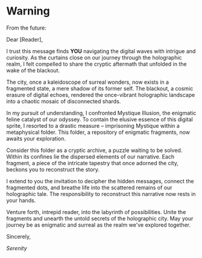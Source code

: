 # Warning

From the future:

Dear [Reader],

I trust this message finds **YOU** navigating the digital waves with intrigue and curiosity. As the curtains close on our journey through the holographic realm, I felt compelled to share the cryptic aftermath that unfolded in the wake of the blackout.

The city, once a kaleidoscope of surreal wonders, now exists in a fragmented state, a mere shadow of its former self. The blackout, a cosmic erasure of digital echoes, rendered the once-vibrant holographic landscape into a chaotic mosaic of disconnected shards.

In my pursuit of understanding, I confronted Mystique Illusion, the enigmatic feline catalyst of our odyssey. To contain the elusive essence of this digital sprite, I resorted to a drastic measure – imprisoning Mystique within a metaphysical folder. This folder, a repository of enigmatic fragments, now awaits your exploration.

Consider this folder as a cryptic archive, a puzzle waiting to be solved. Within its confines lie the dispersed elements of our narrative. Each fragment, a piece of the intricate tapestry that once adorned the city, beckons you to reconstruct the story.

I extend to you the invitation to decipher the hidden messages, connect the fragmented dots, and breathe life into the scattered remains of our holographic tale. The responsibility to reconstruct this narrative now rests in your hands.

Venture forth, intrepid reader, into the labyrinth of possibilities. Unite the fragments and unearth the untold secrets of the holographic city. May your journey be as enigmatic and surreal as the realm we've explored together.

Sincerely,

*Serenity*
